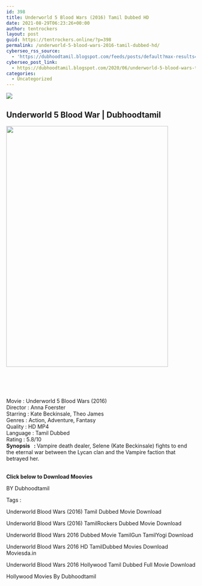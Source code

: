 ```yaml
---
id: 398
title: Underworld 5 Blood Wars (2016) Tamil Dubbed HD
date: 2021-08-29T06:23:26+00:00
author: tentrockers
layout: post
guid: https://tentrockers.online/?p=398
permalink: /underworld-5-blood-wars-2016-tamil-dubbed-hd/
cyberseo_rss_source:
  - 'https://dubhoodtamil.blogspot.com/feeds/posts/default?max-results=150&start-index=151'
cyberseo_post_link:
  - https://dubhoodtamil.blogspot.com/2020/06/underworld-5-blood-wars-tamil.html
categories:
  - Uncategorized
---
```

<div class="media_block">
  <img src="https://1.bp.blogspot.com/-7D6ecfsZlc0/XuIFUtNdB9I/AAAAAAAABbw/DNPnVjCgyaUZqA-x8-CakVMskDBmAgnAwCNcBGAsYHQ/s72-c/Underworld-5-Blood-Wars-Blue-Eyes.jpg" class="media_thumbnail" />
</div>

<div dir="ltr" trbidi="on" readability="17.917441860465">
  <h2>
    <span>Underworld 5 Blood War | Dubhoodtamil</span>
  </h2>
  
  <div class="separator">
    <a href="https://1.bp.blogspot.com/-7D6ecfsZlc0/XuIFUtNdB9I/AAAAAAAABbw/DNPnVjCgyaUZqA-x8-CakVMskDBmAgnAwCNcBGAsYHQ/s1600/Underworld-5-Blood-Wars-Blue-Eyes.jpg" imageanchor="1"><img loading="lazy" border="0" data-original-height="1500" data-original-width="1012" height="640" src="https://1.bp.blogspot.com/-7D6ecfsZlc0/XuIFUtNdB9I/AAAAAAAABbw/DNPnVjCgyaUZqA-x8-CakVMskDBmAgnAwCNcBGAsYHQ/s640/Underworld-5-Blood-Wars-Blue-Eyes.jpg" width="430" /></a>
  </div>
  
  <p>
    <span><br /></span><br /> <span><br /></span><br /> <span>Movie<span> </span>:<span> </span>Underworld 5 Blood Wars (2016)</span><br /><span>Director</span><span> </span><span>:</span><span> </span><span>Anna Foerster</span><br /><span>Starring</span><span> </span><span>:</span><span> </span><span>Kate Beckinsale, Theo James</span><br /><span>Genres</span><span> </span><span>:</span><span> </span><span>Action, Adventure, Fantasy</span><br /><span>Quality</span><span> </span><span>:</span><span> </span><span>HD MP4</span><br /><span>Language</span><span> </span><span>:</span><span> </span><span>Tamil Dubbed</span><br /><span>Rating</span><span> </span><span>:</span><span> </span><span>5.8/10</span><br /><span><b>Synopsis&nbsp; &nbsp;: </b>Vampire death dealer, Selene (Kate Beckinsale) fights to end the eternal war between the Lycan clan and the Vampire faction that betrayed her.</span><br /><span><br /></span>
  </p>
  
  <p>
    <span><b>Click below to Download Moovies</b></span>
  </p>
  
  <p>
    <span>BY Dubhoodtamil</span>
  </p>
  
  <p>
    <span>Tags :</span>
  </p>
  
  <p>
    <span>Underworld Blood Wars (2016) Tamil Dubbed Movie Download</span>
  </p>
  
  <p>
    <span>Underworld Blood Wars (2016) TamilRockers Dubbed Movie Download</span>
  </p>
  
  <p>
    <span>Underworld Blood Wars 2016 Dubbed Movie TamilGun TamilYogi Download</span>
  </p>
  
  <p>
    <span>Underworld Blood Wars 2016 HD TamilDubbed Movies Download Moviesda.in</span>
  </p>
  
  <p>
    <span>Underworld Blood Wars 2016 Hollywood Tamil Dubbed Full Movie Download</span>
  </p>
  
  <p>
    <span>Hollywood Movies By Dubhoodtamil</span>
  </p>
</div>